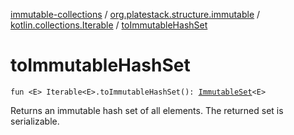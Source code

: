 [immutable-collections](../../index.md) / [org.platestack.structure.immutable](../index.md) / [kotlin.collections.Iterable](index.md) / [toImmutableHashSet](.)

# toImmutableHashSet

`fun <E> Iterable<E>.toImmutableHashSet(): `[`ImmutableSet`](../-immutable-set.md)`<E>`

Returns an immutable hash set of all elements. The returned set is serializable.


